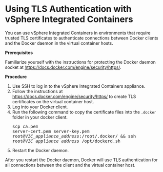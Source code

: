 # Using TLS Authentication with vSphere Integrated Containers #

You can use vSphere Integrated Containers in environments that require  trusted TLS certificates to authenticate connections between Docker clients and the Docker daemon in the virtual container hosts. 

**Prerequisites**

Familiarize yourself with the instructions for protecting the Docker daemon socket at https://docs.docker.com/engine/security/https/. 

**Procedure**

1. Use SSH to log in to the vSphere Integrated Containers appliance.
2. Follow the instructions at https://docs.docker.com/engine/security/https/ to create TLS certificates on the virtual container host.
3. Log into your Docker client.
4. Run the following command to copy the certificate files into the `.docker` folder in your docker client. <pre>scp ca.pem server-cert.pem server-key.pem 
root@<i>VIC_appliance_address</i>:/root/.docker/ 
&& ssh root@<i>VIC_appliance_address</i> /opt/dockerd.sh</pre>
5. Restart the Docker daemon.

After you restart the Docker daemon, Docker will use TLS authentication for all connections between the client and the virtual container host. 


